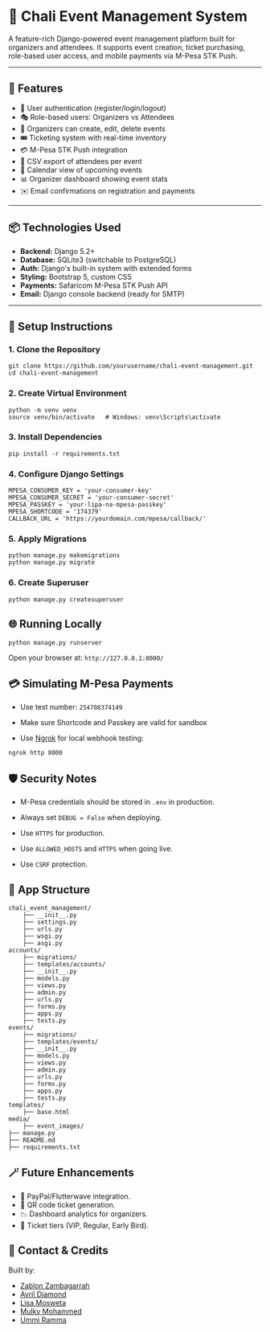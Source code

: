 # 🎫 Chali Event Management System

A feature-rich Django-powered event management platform built for organizers and attendees. It supports event creation, ticket purchasing, role-based user access, and mobile payments via M-Pesa STK Push.

---

## 🚀 Features

- 🔐 User authentication (register/login/logout)
- 🎭 Role-based users: Organizers vs Attendees
- 📝 Organizers can create, edit, delete events
- 🎟️ Ticketing system with real-time inventory
- 💳 M-Pesa STK Push integration
- 🧾 CSV export of attendees per event
- 📅 Calendar view of upcoming events
- 📊 Organizer dashboard showing event stats
- ✉️ Email confirmations on registration and payments

---

## 📦 Technologies Used

- **Backend:** Django 5.2+
- **Database:** SQLite3 (switchable to PostgreSQL)
- **Auth:** Django's built-in system with extended forms
- **Styling:** Bootstrap 5, custom CSS
- **Payments:** Safaricom M-Pesa STK Push API
- **Email:** Django console backend (ready for SMTP)

---

## 🔧 Setup Instructions

### 1. Clone the Repository

```
git clone https://github.com/yourusername/chali-event-management.git
cd chali-event-management
```

### 2. Create Virtual Environment
```
python -m venv venv
source venv/bin/activate   # Windows: venv\Scripts\activate
```

### 3. Install Dependencies

```
pip install -r requirements.txt
```

### 4. Configure Django Settings

```
MPESA_CONSUMER_KEY = 'your-consumer-key'
MPESA_CONSUMER_SECRET = 'your-consumer-secret'
MPESA_PASSKEY = 'your-lipa-na-mpesa-passkey'
MPESA_SHORTCODE = '174379'
CALLBACK_URL = 'https://yourdomain.com/mpesa/callback/'
```

### 5. Apply Migrations

```
python manage.py makemigrations
python manage.py migrate
```

### 6. Create Superuser
```
python manage.py createsuperuser
```

## 🌐 Running Locally

```
python manage.py runserver
```

Open your browser at: `http://127.0.0.1:8000/`

## 💳 Simulating M-Pesa Payments

- Use test number: `254708374149`

- Make sure Shortcode and Passkey are valid for sandbox
- Use [Ngrok](https://ngrok.com) for local webhook testing:

```
ngrok http 8000
```

## 🛡️ Security Notes

- M-Pesa credentials should be stored in `.env` in production.
- Always set `DEBUG = False` when deploying.
- Use `HTTPS` for production.
- Use `ALLOWED_HOSTS` and `HTTPS` when going live.

- Use `CSRF` protection.

## 📁 App Structure

```
chali_event_management/
    ├── __init__.py
    ├── settings.py
    ├── urls.py
    ├── wsgi.py
    ├── asgi.py
accounts/
    ├── migrations/
    ├── templates/accounts/
    ├── __init__.py
    ├── models.py
    ├── views.py
    ├── admin.py
    ├── urls.py
    ├── forms.py
    ├── apps.py
    ├── tests.py
events/
    ├── migrations/
    ├── templates/events/
    ├── __init__.py
    ├── models.py
    ├── views.py
    ├── admin.py
    ├── urls.py
    ├── forms.py
    ├── apps.py
    ├── tests.py
templates/
    ├── base.html
media/
    ├── event_images/
├── manage.py
├── README.md
├── requirements.txt
```

## 🪄 Future Enhancements

- 🛒 PayPal/Flutterwave integration.
- 🎫 QR code ticket generation.
- 📉 Dashboard analytics for organizers.
- 📝 Ticket tiers (VIP, Regular, Early Bird).

## 📮 Contact & Credits

Built by:

-  [Zablon Zambagarrah](https://github.com/Zambagarrah)
-  [Avril Diamond](https://github.com/almasi-y/)
-  [Lisa Mosweta](https://github.com/lisamswt/)
-  [Mulky Mohammed](https://github.com/mulkymma/)
-  [Ummi Ramma]()


